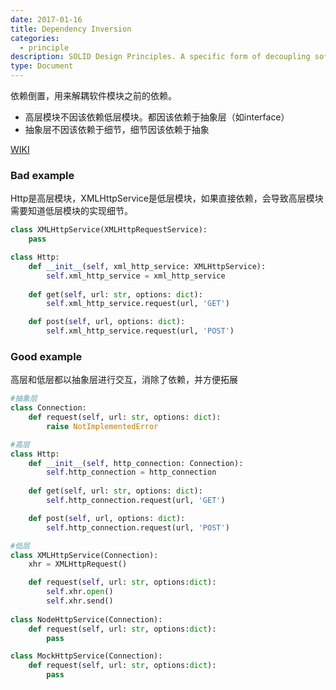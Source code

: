 ```yaml
---
date: 2017-01-16
title: Dependency Inversion
categories:
  - principle
description: SOLID Design Principles. A specific form of decoupling software modules.
type: Document
---
```


依赖倒置，用来解耦软件模块之前的依赖。

* 高层模块不因该依赖低层模块。都因该依赖于抽象层（如interface）
* 抽象层不因该依赖于细节，细节因该依赖于抽象

[WIKI](https://en.wikipedia.org/wiki/Dependency_inversion_principle)

### Bad example

Http是高层模块，XMLHttpService是低层模块，如果直接依赖，会导致高层模块需要知道低层模块的实现细节。
~~~py
class XMLHttpService(XMLHttpRequestService):
    pass

class Http:
    def __init__(self, xml_http_service: XMLHttpService):
        self.xml_http_service = xml_http_service
    
    def get(self, url: str, options: dict):
        self.xml_http_service.request(url, 'GET')

    def post(self, url, options: dict):
        self.xml_http_service.request(url, 'POST')
~~~


### Good example

高层和低层都以抽象层进行交互，消除了依赖，并方便拓展

~~~py
#抽象层
class Connection:
    def request(self, url: str, options: dict):
        raise NotImplementedError

#高层
class Http:
    def __init__(self, http_connection: Connection):
        self.http_connection = http_connection
    
    def get(self, url: str, options: dict):
        self.http_connection.request(url, 'GET')

    def post(self, url, options: dict):
        self.http_connection.request(url, 'POST')

#低层
class XMLHttpService(Connection):
    xhr = XMLHttpRequest()

    def request(self, url: str, options:dict):
        self.xhr.open()
        self.xhr.send()
        
class NodeHttpService(Connection):
    def request(self, url: str, options:dict):
        pass

class MockHttpService(Connection):
    def request(self, url: str, options:dict):
        pass
~~~